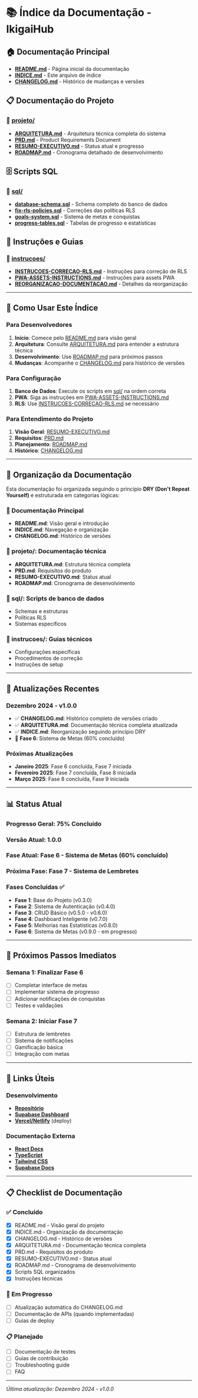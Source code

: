 # 📚 Índice da Documentação - IkigaiHub

## 🏠 Documentação Principal
- **[README.md](./README.md)** - Página inicial da documentação
- **[INDICE.md](./INDICE.md)** - Este arquivo de índice
- **[CHANGELOG.md](../CHANGELOG.md)** - Histórico de mudanças e versões

## 📋 Documentação do Projeto
### 📁 [projeto/](./projeto/)
- **[ARQUITETURA.md](./projeto/ARQUITETURA.md)** - Arquitetura técnica completa do sistema
- **[PRD.md](./projeto/PRD.md)** - Product Requirements Document
- **[RESUMO-EXECUTIVO.md](./projeto/RESUMO-EXECUTIVO.md)** - Status atual e progresso
- **[ROADMAP.md](./projeto/ROADMAP.md)** - Cronograma detalhado de desenvolvimento

## 🗄️ Scripts SQL
### 📁 [sql/](./sql/)
- **[database-schema.sql](./sql/database-schema.sql)** - Schema completo do banco de dados
- **[fix-rls-policies.sql](./sql/fix-rls-policies.sql)** - Correções das políticas RLS
- **[goals-system.sql](./sql/goals-system.sql)** - Sistema de metas e conquistas
- **[progress-tables.sql](./sql/progress-tables.sql)** - Tabelas de progresso e estatísticas

## 📖 Instruções e Guias
### 📁 [instrucoes/](./instrucoes/)
- **[INSTRUCOES-CORRECAO-RLS.md](./instrucoes/INSTRUCOES-CORRECAO-RLS.md)** - Instruções para correção de RLS
- **[PWA-ASSETS-INSTRUCTIONS.md](./instrucoes/PWA-ASSETS-INSTRUCTIONS.md)** - Instruções para assets PWA
- **[REORGANIZACAO-DOCUMENTACAO.md](./instrucoes/REORGANIZACAO-DOCUMENTACAO.md)** - Detalhes da reorganização

---

## 🎯 Como Usar Este Índice

### Para Desenvolvedores
1. **Início**: Comece pelo [README.md](./README.md) para visão geral
2. **Arquitetura**: Consulte [ARQUITETURA.md](./projeto/ARQUITETURA.md) para entender a estrutura técnica
3. **Desenvolvimento**: Use [ROADMAP.md](./projeto/ROADMAP.md) para próximos passos
4. **Mudanças**: Acompanhe o [CHANGELOG.md](../CHANGELOG.md) para histórico de versões

### Para Configuração
1. **Banco de Dados**: Execute os scripts em [sql/](./sql/) na ordem correta
2. **PWA**: Siga as instruções em [PWA-ASSETS-INSTRUCTIONS.md](./instrucoes/PWA-ASSETS-INSTRUCTIONS.md)
3. **RLS**: Use [INSTRUCOES-CORRECAO-RLS.md](./instrucoes/INSTRUCOES-CORRECAO-RLS.md) se necessário

### Para Entendimento do Projeto
1. **Visão Geral**: [RESUMO-EXECUTIVO.md](./projeto/RESUMO-EXECUTIVO.md)
2. **Requisitos**: [PRD.md](./projeto/PRD.md)
3. **Planejamento**: [ROADMAP.md](./projeto/ROADMAP.md)
4. **Histórico**: [CHANGELOG.md](../CHANGELOG.md)

---

## 📝 Organização da Documentação

Esta documentação foi organizada seguindo o princípio **DRY (Don't Repeat Yourself)** e estruturada em categorias lógicas:

### **📁 Documentação Principal**
- **README.md**: Visão geral e introdução
- **INDICE.md**: Navegação e organização
- **CHANGELOG.md**: Histórico de versões

### **📁 projeto/**: Documentação técnica
- **ARQUITETURA.md**: Estrutura técnica completa
- **PRD.md**: Requisitos do produto
- **RESUMO-EXECUTIVO.md**: Status atual
- **ROADMAP.md**: Cronograma de desenvolvimento

### **📁 sql/**: Scripts de banco de dados
- Schemas e estruturas
- Políticas RLS
- Sistemas específicos

### **📁 instrucoes/**: Guias técnicos
- Configurações específicas
- Procedimentos de correção
- Instruções de setup

---

## 🔄 Atualizações Recentes

### **Dezembro 2024 - v1.0.0**
- ✅ **CHANGELOG.md**: Histórico completo de versões criado
- ✅ **ARQUITETURA.md**: Documentação técnica completa atualizada
- ✅ **INDICE.md**: Reorganização seguindo princípio DRY
- 🔄 **Fase 6**: Sistema de Metas (60% concluído)

### **Próximas Atualizações**
- **Janeiro 2025**: Fase 6 concluída, Fase 7 iniciada
- **Fevereiro 2025**: Fase 7 concluída, Fase 8 iniciada
- **Março 2025**: Fase 8 concluída, Fase 9 iniciada

---

## 📊 Status Atual

### **Progresso Geral**: 75% Concluído
### **Versão Atual**: 1.0.0
### **Fase Atual**: Fase 6 - Sistema de Metas (60% concluído)
### **Próxima Fase**: Fase 7 - Sistema de Lembretes

### **Fases Concluídas** ✅
- **Fase 1**: Base do Projeto (v0.3.0)
- **Fase 2**: Sistema de Autenticação (v0.4.0)
- **Fase 3**: CRUD Básico (v0.5.0 - v0.6.0)
- **Fase 4**: Dashboard Inteligente (v0.7.0)
- **Fase 5**: Melhorias nas Estatísticas (v0.8.0)
- **Fase 6**: Sistema de Metas (v0.9.0 - em progresso)

---

## 🎯 Próximos Passos Imediatos

### **Semana 1: Finalizar Fase 6**
- [ ] Completar interface de metas
- [ ] Implementar sistema de progresso
- [ ] Adicionar notificações de conquistas
- [ ] Testes e validações

### **Semana 2: Iniciar Fase 7**
- [ ] Estrutura de lembretes
- [ ] Sistema de notificações
- [ ] Gamificação básica
- [ ] Integração com metas

---

## 🔗 Links Úteis

### **Desenvolvimento**
- **[Repositório](https://github.com/seu-usuario/ikgaihub)**
- **[Supabase Dashboard](https://supabase.com/dashboard)**
- **[Vercel/Netlify](https://vercel.com)** (deploy)

### **Documentação Externa**
- **[React Docs](https://react.dev)**
- **[TypeScript](https://www.typescriptlang.org/docs)**
- **[Tailwind CSS](https://tailwindcss.com/docs)**
- **[Supabase Docs](https://supabase.com/docs)**

---

## 📋 Checklist de Documentação

### **✅ Concluído**
- [x] README.md - Visão geral do projeto
- [x] INDICE.md - Organização da documentação
- [x] CHANGELOG.md - Histórico de versões
- [x] ARQUITETURA.md - Documentação técnica completa
- [x] PRD.md - Requisitos do produto
- [x] RESUMO-EXECUTIVO.md - Status atual
- [x] ROADMAP.md - Cronograma de desenvolvimento
- [x] Scripts SQL organizados
- [x] Instruções técnicas

### **🔄 Em Progresso**
- [ ] Atualização automática do CHANGELOG.md
- [ ] Documentação de APIs (quando implementadas)
- [ ] Guias de deploy

### **📋 Planejado**
- [ ] Documentação de testes
- [ ] Guias de contribuição
- [ ] Troubleshooting guide
- [ ] FAQ

---

*Última atualização: Dezembro 2024 - v1.0.0* 